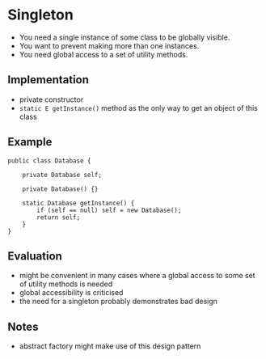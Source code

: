 # Singleton

-   You need a single instance of some class to be globally visible.
-   You want to prevent making more than one instances.
-   You need global access to a set of utility methods.

## Implementation

-   private constructor
-   `static E getInstance()` method as the only way to get an object of this
    class

## Example

``` {.java}
public class Database {

    private Database self;

    private Database() {}

    static Database getInstance() {
        if (self == null) self = new Database();
        return self;
    }
}
```

## Evaluation

-   might be convenient in many cases where a global access to some set of
    utility methods is needed
-   global accessibility is criticised
-   the need for a singleton probably demonstrates bad design

## Notes

-   abstract factory might make use of this design pattern

